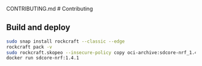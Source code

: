 CONTRIBUTING.md # Contributing

## Build and deploy

```bash
sudo snap install rockcraft --classic --edge
rockcraft pack -v
sudo rockcraft.skopeo --insecure-policy copy oci-archive:sdcore-nrf_1.4.1_amd64.rock docker-daemon:sdcore-nrf:1.4.1
docker run sdcore-nrf:1.4.1
```
